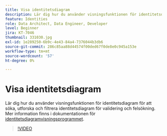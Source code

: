 ```yaml
---
title: Visa identitetsdiagram
description: Lär dig hur du använder visningsfunktionen för identitetsdiagram för att söka, utforska och filtrera identitetsdiagram för validering och felsökning.
feature: Identities
role: Data Architect, Data Engineer, Developer
level: Beginner
jira: KT-7046
thumbnail: 331030.jpg
exl-id: 1e289250-6b9c-4e43-84a4-7376044b3db6
source-git-commit: 286c85aa88d44574f00ded67f0de8e0c945a153e
workflow-type: tm+mt
source-wordcount: '57'
ht-degree: 0%

---
```


# Visa identitetsdiagram

Lär dig hur du använder visningsfunktionen för identitetsdiagram för att söka, utforska och filtrera identitetsdiagram för validering och felsökning. Mer information finns i dokumentationen för [identitetsdiagramvisningsprogrammet](https://experienceleague.adobe.com/docs/experience-platform/identity/ui/identity-graph-viewer.html?lang=sv-SE).

>[!VIDEO](https://video.tv.adobe.com/v/331030?learn=on&enablevpops)


